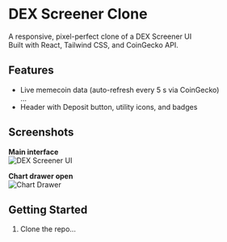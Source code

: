 # DEX Screener Clone

A responsive, pixel-perfect clone of a DEX Screener UI  
Built with React, Tailwind CSS, and CoinGecko API.

## Features

- Live memecoin data (auto-refresh every 5 s via CoinGecko)  
  …
- Header with Deposit button, utility icons, and badges

## Screenshots

**Main interface**  
![DEX Screener UI](images/main-ui.png)

**Chart drawer open**  
![Chart Drawer](images/chart-drawer.png)

## Getting Started

1. Clone the repo…
